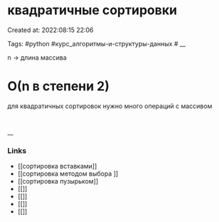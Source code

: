 # квадратичные сортировки

Created at: 2022:08:15 22:06

Tags: #python  #курс_алгоритмы-и-структуры-данных    #
__ 

n -> длина массива
# О(n в степени 2) 
для квадратичных сортировок нужно  много операций с массивом 
``` python 



```

__

### Links

- [[сортировка вставками]]
- [[сортировка методом выбора ]]
- [[сортировка пузырьком]]
- [[]]
- [[]]
- [[]]
- [[]]